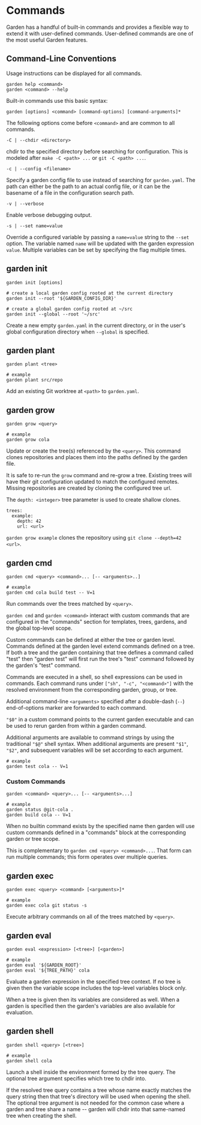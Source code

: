# Commands

Garden has a handful of built-in commands and provides a flexible way to
extend it with user-defined commands. User-defined commands are one of the
most useful Garden features.


## Command-Line Conventions

Usage instructions can be displayed for all commands.

    garden help <command>
    garden <command> --help

Built-in commands use this basic syntax:

    garden [options] <command> [command-options] [command-arguments]*

The following options come before `<command>` and are common to all commands.

    -C | --chdir <directory>

chdir to the specified directory before searching for configuration.
This is modeled after `make -C <path> ...` or `git -C <path> ...`.

    -c | --config <filename>

Specify a garden config file to use instead of searching for `garden.yaml`.
The path can either be the path to an actual config file, or it can be
the basename of a file in the configuration search path.

    -v | --verbose

Enable verbose debugging output.


    -s | --set name=value

Override a configured variable by passing a `name=value` string to
the `--set` option.  The variable named `name` will be updated with the
garden expression `value`.  Multiple variables can be set by specifying the
flag multiple times.


## garden init

    garden init [options]

    # create a local garden config rooted at the current directory
    garden init --root '${GARDEN_CONFIG_DIR}'

    # create a global garden config rooted at ~/src
    garden init --global --root '~/src'

Create a new empty `garden.yaml` in the current directory, or in the
user's global configuration directory when `--global` is specified.


## garden plant

    garden plant <tree>

    # example
    garden plant src/repo

Add an existing Git worktree at `<path>` to `garden.yaml`.


## garden grow

    garden grow <query>

    # example
    garden grow cola

Update or create the tree(s) referenced by the `<query>`.
This command clones repositories and places them into the paths
defined by the garden file.

It is safe to re-run the `grow` command and re-grow a tree.  Existing trees will
have their git configuration updated to match the configured remotes.  Missing
repositories are created by cloning the configured tree url.

The `depth: <integer>` tree parameter is used to create shallow clones.

    trees:
      example:
        depth: 42
        url: <url>

`garden grow example` clones the repository using `git clone --depth=42 <url>`.


## garden cmd

    garden cmd <query> <command>... [-- <arguments>..]

    # example
    garden cmd cola build test -- V=1

Run commands over the trees matched by `<query>`.

`garden cmd` and `garden <command>` interact with custom commands that are
configured in the "commands" section for templates, trees, gardens,
and the global top-level scope.

Custom commands can be defined at either the tree or garden level.
Commands defined at the garden level extend commands defined on a tree.
If both a tree and the garden containing that tree defines a command called
"test" then "garden test" will first run the tree's "test" command followed
by the garden's "test" command.

Commands are executed in a shell, so shell expressions can be used in commands.
Each command runs under `["sh", "-c", "<command>"]` with the resolved
environment from the corresponding garden, group, or tree.

Additional command-line `<arguments>` specified after a double-dash (`--`)
end-of-options marker are forwarded to each command.

`"$0"` in a custom command points to the current garden executable and can be
used to rerun garden from within a garden command.

Additional arguments are available to command strings by using the traditional
`"$@"` shell syntax.  When additional arguments are present `"$1"`, `"$2"`, and
subsequent variables will be set according to each argument.

    # example
    garden test cola -- V=1


### Custom Commands

    garden <command> <query>... [-- <arguments>...]

    # example
    garden status @git-cola .
    garden build cola -- V=1

When no builtin command exists by the specified name then garden will
use custom commands defined in a "commands" block at the corresponding
garden or tree scope.

This is complementary to `garden cmd <query> <command>...`.
That form can run multiple commands; this form operates over multiple queries.


## garden exec

    garden exec <query> <command> [<arguments>]*

    # example
    garden exec cola git status -s

Execute arbitrary commands on all of the trees matched by `<query>`.


## garden eval

    garden eval <expression> [<tree>] [<garden>]

    # example
    garden eval '${GARDEN_ROOT}'
    garden eval '${TREE_PATH}' cola

Evaluate a garden expression in the specified tree context.
If no tree is given then the variable scope includes the top-level variables
block only.

When a tree is given then its variables are considered as well.
When a garden is specified then the garden's variables are also available for
evaluation.


## garden shell

    garden shell <query> [<tree>]

    # example
    garden shell cola

Launch a shell inside the environment formed by the tree query.
The optional tree argument specifies which tree to chdir into.

If the resolved tree query contains a tree whose name exactly matches the
query string then that tree's directory will be used when opening the shell.
The optional tree argument is not needed for the common case where a garden
and tree share a name -- garden will chdir into that same-named tree when
creating the shell.
